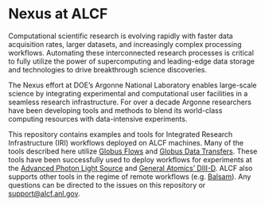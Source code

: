 # Nexus at ALCF

Computational scientific research is evolving rapidly with faster data acquisition rates, larger datasets, and increasingly complex processing workflows. Automating these interconnected research processes is critical to fully utilize the power of supercomputing and leading-edge data storage and technologies to drive breakthrough science discoveries.

The Nexus effort at DOE’s Argonne National Laboratory enables large-scale science by integrating experimental and computational user facilities in a seamless research infrastructure. For over a decade Argonne researchers have been developing tools and methods to blend its world-class computing resources with data-intensive experiments.

This repository contains examples and tools for Integrated Research Infrastructure (IRI) workflows deployed on ALCF machines. Many of the tools described here utilize [Globus Flows](https://docs.globus.org/api/flows/) and [Globus Data Transfers](https://www.globus.org/data-transfer). These tools have been successfully used to deploy workflows for experiments at the [Advanced Photon Light Source](https://github.com/globus-gladier/gladier-xpcs/tree/main) and [General Atomics’ DIII-D](https://github.com/cms21/fusion_compute). ALCF also supports other tools in the regime of remote workflows (e.g. [Balsam](https://balsam.readthedocs.io/en/latest/)). Any questions can be directed to the issues on this repository or support@alcf.anl.gov.
